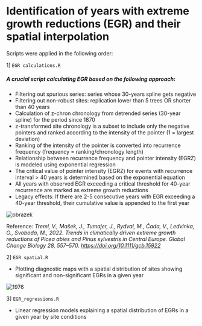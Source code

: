 # Identification of years with extreme growth reductions (EGR) and their spatial interpolation
Scripts were applied in the following order:

1] `EGR calculations.R`
##### A crucial script calculating EGR based on the following approach:
- Filtering out spurious series: series whose 30-years spline gets negative
- Filtering out non-robust sites: replication lower than 5 trees OR shorter than 40 years
- Calculation of z-chron chronology from detrended series (30-year spline) for the period since 1870
- z-transformed site chronology is a subset to include only the negative pointers and ranked according to the intensity of the pointer (1 = largest deviation)
- Ranking of the intensity of the pointer is converted into recurrence frequency (frequency = ranking/chronology length)
- Relationship between recurrence frequency and pointer intensity (EGRZ) is modeled using exponential regression
- The critical value of pointer intensity (EGRZ) for events with recurrence interval > 40 years is determined based on the exponential equation
- All years with observed EGR exceeding a critical threshold for 40-year recurrence are marked as extreme growth reductions
- Legacy effects: If there are 2-5 consecutive years with EGR exceeding a 40-year threshold, their cumulative value is appended to the first year

![obrazek](https://user-images.githubusercontent.com/25429975/235674470-5f3af2e5-a1e5-4205-a6bb-55ba077987e2.png)

Reference: *Treml, V., Mašek, J., Tumajer, J., Rydval, M., Čada, V., Ledvinka, O., Svoboda, M., 2022. Trends in climatically driven extreme growth reductions of Picea abies and Pinus sylvestris in Central Europe. Global Change Biology 28, 557–570. https://doi.org/10.1111/gcb.15922*

2] `EGR spatial.R`
- Plotting diagnostic maps with a spatial distribution of sites showing significant and non-significant EGRs in a given year

![1976](https://user-images.githubusercontent.com/25429975/235671844-3c5a5be4-22dc-417b-b449-c74d13cc1660.jpeg)

3] `EGR_regressions.R`
- Linear regression models explaining a spatial distribution of EGRs in a given year by site conditions
